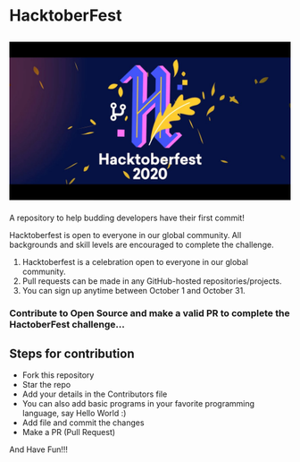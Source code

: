 # HacktoberFest

## ![Hacktober Fest 2020](HacktoberFest.jpg)

A repository to help budding developers have their first commit!

Hacktoberfest is open to everyone in our global community. All backgrounds and skill levels are encouraged to complete the challenge.

1. Hacktoberfest is a celebration open to everyone in our global community.
2. Pull requests can be made in any GitHub-hosted repositories/projects.
3. You can sign up anytime between October 1 and October 31.

### Contribute to Open Source and make a valid PR to complete the HactoberFest challenge...

## Steps for contribution

- Fork this repository
- Star the repo
- Add your details in the Contributors file
- You can also add basic programs in your favorite programming language, say Hello World :)
- Add file and commit the changes
- Make a PR (Pull Request)

And Have Fun!!!
